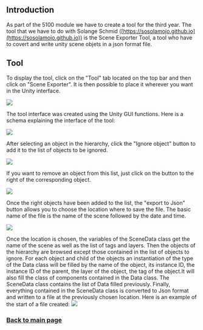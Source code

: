 ## Introduction

As part of the 5100 module we have to create a tool for the third year. The tool that we have to do with Solange Schmid ([https://sosolamojo.github.io](https://sosolamojo.github.io)) is the Scene Exporter Tool, a tool who have to covert and write unity scene objets in a json format file.

## Tool

To display the tool, click on the "Tool" tab located on the top bar and then click on "Scene Exporter". It is then possible to place it wherever you want in the Unity interface.

![](https://worgaros.github.io/Images/openwin.gif)

The tool interface was created using the Unity GUI functions.
Here is a schema explaining the interface of the tool:

![](https://worgaros.github.io/Images/tool.PNG)

After selecting an object in the hierarchy, click the "Ignore object" button to add it to the list of objects to be ignored.

![](https://worgaros.github.io/Images/ignoreobj.gif)

If you want to remove an object from this list, just click on the button to the right of the corresponding object.

![](https://worgaros.github.io/Images/allowobj.gif)

Once the right objects have been added to the list, the "export to Json" button allows you to choose the location where to save the file. The basic name of the file is the name of the scene followed by the date and time.

![](https://worgaros.github.io/Images/savetojson.gif)

Once the location is chosen, the variables of the SceneData class get the name of the scene as well as the list of tags and layers. Then the objects of the hierarchy are browsed except those contained in the list of objects to ignore. For each object and child of the objects an instantiation of the type of the Data class will be filled by the name of the object, its instance ID, the instance ID of the parent, the layer of the object, the tag of the object.It will also fill the class of components contained in the Data class. The SceneData class contains the list of Data filled previously.  Finally, everything contained in the SceneData class is converted to Json format and written to a file at the previously chosen location.
Here is an example of the start of a file created:
![](https://worgaros.github.io/Images/json.PNG)


### [Back to main page](https://worgaros.github.io/)